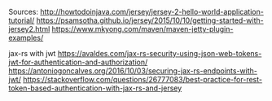 
Sources:
http://howtodoinjava.com/jersey/jersey-2-hello-world-application-tutorial/
https://psamsotha.github.io/jersey/2015/10/10/getting-started-with-jersey2.html
https://www.mkyong.com/maven/maven-jetty-plugin-examples/

jax-rs with jwt
https://avaldes.com/jax-rs-security-using-json-web-tokens-jwt-for-authentication-and-authorization/
https://antoniogoncalves.org/2016/10/03/securing-jax-rs-endpoints-with-jwt/
https://stackoverflow.com/questions/26777083/best-practice-for-rest-token-based-authentication-with-jax-rs-and-jersey

